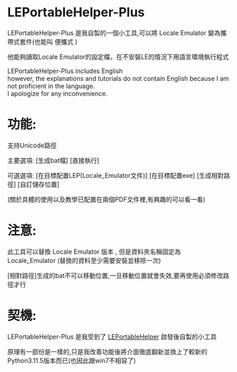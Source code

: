 # LEPortableHelper-Plus
LEPortableHelper-Plus 是我自製的一個小工具,可以將 Locale Emulator 變為攜帶式套件(也能叫 便攜式 )

他能夠讀取Locale Emulator的設定檔，在不安裝LE的情況下用語言環境執行程式

LEPortableHelper-Plus includes English<br>
however, the explanations and tutorials do not contain English because I am not proficient in the language.<br>
I apologize for any inconvenience.

# 功能:

支持Unicode路徑

主要選項: [生成bat檔] [直接執行]

可選選項: [在目標配置LEP(Locale_Emulator文件)] [在目標配置exe] [生成相對路徑] [自訂儲存位置]

(關於具體的使用以及教學已配置在兩個PDF文件裡,有興趣的可以看一看)

# 注意:

此工具可以替換 Locale Emulator 版本 , 但是資料夾名稱固定為 Locale_Emulator (替換的資料至少需要安裝並移除一次)

[相對路徑]生成的bat不可以移動位置,一旦移動位置就會失效,要再使用必須修改路徑才行

# 契機:
LEPortableHelper-Plus 是我受到了 [LEPortableHelper](https://github.com/wuliou/LEPortableHelper) 啟發後自製的小工具

原理有一部份是一樣的,只是我改善功能後將介面徹底翻新並換上了較新的Python3.11.5版本而已(也因此跟win7不相容了)
